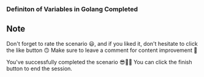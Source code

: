 ### Definiton of Variables in Golang Completed 

## Note

Don't forget to rate the scenario 😃,
and if you liked it, don't hesitate to click the like button 🙃
Make sure to leave a comment for content improvement 🙏

You've successfully completed the scenario 😎👏🏻
You can click the finish button to end the session.